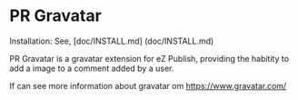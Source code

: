 PR Gravatar
=======

Installation: See, [doc/INSTALL.md] (doc/INSTALL.md)

PR Gravatar is a gravatar extension for eZ Publish, providing the habitity to add a image to a comment added by a user.

If can see more information about gravatar om https://www.gravatar.com/